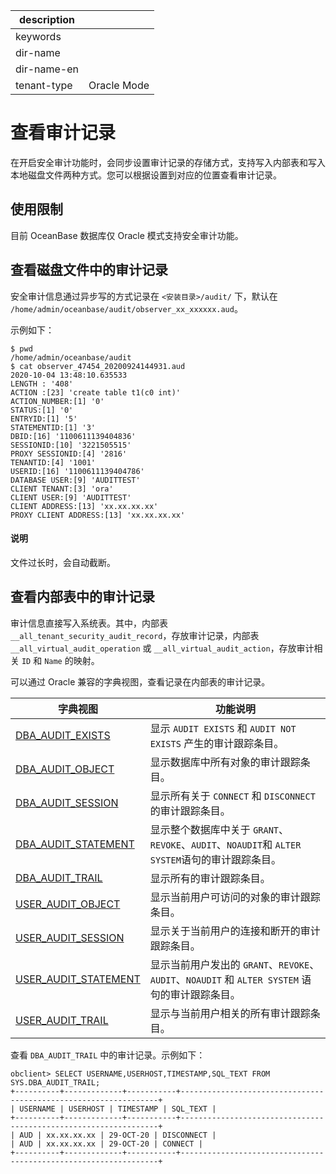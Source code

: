 |description||
|---|---|
|keywords||
|dir-name||
|dir-name-en||
|tenant-type|Oracle Mode|

# 查看审计记录

在开启安全审计功能时，会同步设置审计记录的存储方式，支持写入内部表和写入本地磁盘文件两种方式。您可以根据设置到对应的位置查看审计记录。

## 使用限制

目前 OceanBase 数据库仅 Oracle 模式支持安全审计功能。

## 查看磁盘文件中的审计记录

安全审计信息通过异步写的方式记录在 `<安装目录>/audit/` 下，默认在 `/home/admin/oceanbase/audit/observer_xx_xxxxxx.aud`。

示例如下：

```shell
$ pwd
/home/admin/oceanbase/audit
$ cat observer_47454_20200924144931.aud
2020-10-04 13:48:10.635533
LENGTH : '408'
ACTION :[23] 'create table t1(c0 int)'
ACTION_NUMBER:[1] '0'
STATUS:[1] '0'
ENTRYID:[1] '5'
STATEMENTID:[1] '3'
DBID:[16] '1100611139404836'
SESSIONID:[10] '3221505515'
PROXY SESSIONID:[4] '2816'
TENANTID:[4] '1001'
USERID:[16] '1100611139404786'
DATABASE USER:[9] 'AUDITTEST'
CLIENT TENANT:[3] 'ora'
CLIENT USER:[9] 'AUDITTEST'
CLIENT ADDRESS:[13] 'xx.xx.xx.xx'
PROXY CLIENT ADDRESS:[13] 'xx.xx.xx.xx'
```
<main id="notice" type='explain'>
<h4>说明</h4>
<p>文件过长时，会自动截断。</p>
</main>

  
## 查看内部表中的审计记录

审计信息直接写入系统表。其中，内部表 `__all_tenant_security_audit_record`，存放审计记录，内部表 `__all_virtual_audit_operation` 或 `__all_virtual_audit_action`，存放审计相关 `ID` 和 `Name` 的映射。

可以通过 Oracle 兼容的字典视图，查看记录在内部表的审计记录。
  
| 字典视图    |   功能说明    |
|-------------------|-------------|
| [DBA_AUDIT_EXISTS](../../../700.reference/700.system-views/500.system-view-of-oracle-mode/200.dictionary-view-of-oracle-mode/6800.dba_audit_exists-of-oracle-mode.md)     | 显示 `AUDIT EXISTS` 和 `AUDIT NOT EXISTS` 产生的审计跟踪条目。                         |
| [DBA_AUDIT_OBJECT](../../../700.reference/700.system-views/500.system-view-of-oracle-mode/200.dictionary-view-of-oracle-mode/6900.dba_audit_object-of-oracle-mode.md)     | 显示数据库中所有对象的审计跟踪条目。                                                        |
| [DBA_AUDIT_SESSION](../../../700.reference/700.system-views/500.system-view-of-oracle-mode/200.dictionary-view-of-oracle-mode/7000.dba_audit_session-of-oracle-mode.md)    | 显示所有关于 `CONNECT` 和 `DISCONNECT` 的审计跟踪条目。   |
| [DBA_AUDIT_STATEMENT](../../../700.reference/700.system-views/500.system-view-of-oracle-mode/200.dictionary-view-of-oracle-mode/7100.dba_audit_statement-of-oracle-mode.md)  | 显示整个数据库中关于 `GRANT`、`REVOKE`、`AUDIT`、`NOAUDIT`和 `ALTER SYSTEM`语句的审计跟踪条目。 |
| [DBA_AUDIT_TRAIL](../../../700.reference/700.system-views/500.system-view-of-oracle-mode/200.dictionary-view-of-oracle-mode/7200.dba_audit_trail-of-oracle-mode.md)      | 显示所有的审计跟踪条目。                                                              |
| [USER_AUDIT_OBJECT](../../../700.reference/700.system-views/500.system-view-of-oracle-mode/200.dictionary-view-of-oracle-mode/25100.user_audit_object-of-oracle-mode.md)    | 显示当前用户可访问的对象的审计跟踪条目。   |
| [USER_AUDIT_SESSION](../../../700.reference/700.system-views/500.system-view-of-oracle-mode/200.dictionary-view-of-oracle-mode/25200.user_audit_session-of-oracle-mode.md)   | 显示关于当前用户的连接和断开的审计跟踪条目。                                                    |
| [USER_AUDIT_STATEMENT](../../../700.reference/700.system-views/500.system-view-of-oracle-mode/200.dictionary-view-of-oracle-mode/25300.user_audit_statement-of-oracle-mode.md) | 显示当前用户发出的 `GRANT`、`REVOKE`、`AUDIT`、`NOAUDIT` 和 `ALTER SYSTEM` 语句的审计跟踪条目。  |
| [USER_AUDIT_TRAIL](../../../700.reference/700.system-views/500.system-view-of-oracle-mode/200.dictionary-view-of-oracle-mode/25400.user_audit_trail-of-oracle-mode.md)     | 显示与当前用户相关的所有审计跟踪条目。                                                       |

查看 `DBA_AUDIT_TRAIL` 中的审计记录。示例如下：

```shell
obclient> SELECT USERNAME,USERHOST,TIMESTAMP,SQL_TEXT FROM SYS.DBA_AUDIT_TRAIL;
+----------+-------------+-----------+-----------------------------------------------------------------+
| USERNAME | USERHOST | TIMESTAMP | SQL_TEXT |
+----------+-------------+-----------+-----------------------------------------------------------------+
| AUD | xx.xx.xx.xx | 29-OCT-20 | DISCONNECT |
| AUD | xx.xx.xx.xx | 29-OCT-20 | CONNECT |
+----------+-------------+-----------+-----------------------------------------------------------------+
```

